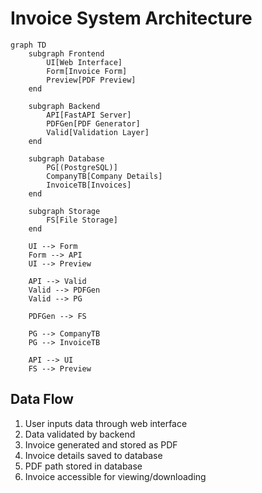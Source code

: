
# Invoice System Architecture

```mermaid
graph TD
    subgraph Frontend
        UI[Web Interface]
        Form[Invoice Form]
        Preview[PDF Preview]
    end

    subgraph Backend
        API[FastAPI Server]
        PDFGen[PDF Generator]
        Valid[Validation Layer]
    end

    subgraph Database
        PG[(PostgreSQL)]
        CompanyTB[Company Details]
        InvoiceTB[Invoices]
    end

    subgraph Storage
        FS[File Storage]
    end

    UI --> Form
    Form --> API
    UI --> Preview
    
    API --> Valid
    Valid --> PDFGen
    Valid --> PG
    
    PDFGen --> FS
    
    PG --> CompanyTB
    PG --> InvoiceTB
    
    API --> UI
    FS --> Preview
```

## Data Flow
1. User inputs data through web interface
2. Data validated by backend
3. Invoice generated and stored as PDF
4. Invoice details saved to database
5. PDF path stored in database
6. Invoice accessible for viewing/downloading
